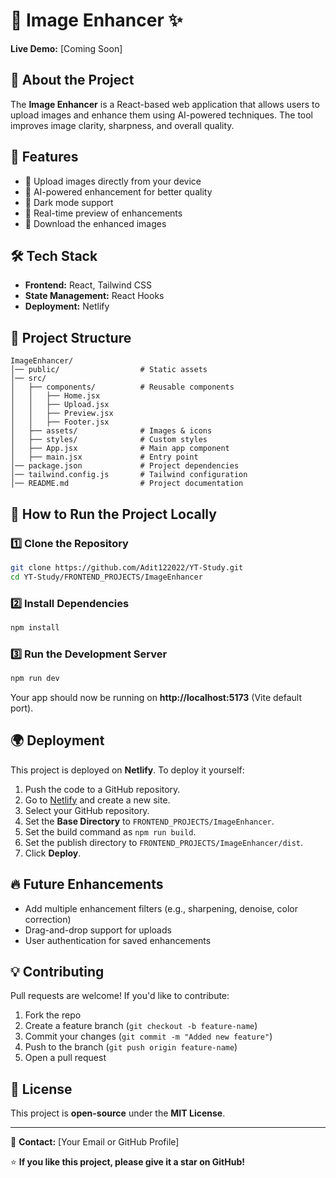 # 📸 Image Enhancer ✨

**Live Demo:** [Coming Soon]

## 📌 About the Project
The **Image Enhancer** is a React-based web application that allows users to upload images and enhance them using AI-powered techniques. The tool improves image clarity, sharpness, and overall quality.

## 🚀 Features
- 📂 Upload images directly from your device
- 🎨 AI-powered enhancement for better quality
- 🌙 Dark mode support
- 🔄 Real-time preview of enhancements
- 💾 Download the enhanced images

## 🛠️ Tech Stack
- **Frontend:** React, Tailwind CSS
- **State Management:** React Hooks
- **Deployment:** Netlify

## 📂 Project Structure
```
ImageEnhancer/
│── public/                  # Static assets
│── src/
│   ├── components/          # Reusable components
│   │   ├── Home.jsx
│   │   ├── Upload.jsx
│   │   ├── Preview.jsx
│   │   ├── Footer.jsx
│   ├── assets/              # Images & icons
│   ├── styles/              # Custom styles
│   ├── App.jsx              # Main app component
│   ├── main.jsx             # Entry point
│── package.json             # Project dependencies
│── tailwind.config.js       # Tailwind configuration
│── README.md                # Project documentation
```

## 🎯 How to Run the Project Locally

### 1️⃣ Clone the Repository
```sh
git clone https://github.com/Adit122022/YT-Study.git
cd YT-Study/FRONTEND_PROJECTS/ImageEnhancer
```

### 2️⃣ Install Dependencies
```sh
npm install
```

### 3️⃣ Run the Development Server
```sh
npm run dev
```
Your app should now be running on **http://localhost:5173** (Vite default port).

## 🌍 Deployment
This project is deployed on **Netlify**. To deploy it yourself:
1. Push the code to a GitHub repository.
2. Go to [Netlify](https://www.netlify.com/) and create a new site.
3. Select your GitHub repository.
4. Set the **Base Directory** to `FRONTEND_PROJECTS/ImageEnhancer`.
5. Set the build command as `npm run build`.
6. Set the publish directory to `FRONTEND_PROJECTS/ImageEnhancer/dist`.
7. Click **Deploy**.

## 🔥 Future Enhancements
- Add multiple enhancement filters (e.g., sharpening, denoise, color correction)
- Drag-and-drop support for uploads
- User authentication for saved enhancements

## 💡 Contributing
Pull requests are welcome! If you'd like to contribute:
1. Fork the repo
2. Create a feature branch (`git checkout -b feature-name`)
3. Commit your changes (`git commit -m "Added new feature"`)
4. Push to the branch (`git push origin feature-name`)
5. Open a pull request

## 📜 License
This project is **open-source** under the **MIT License**.

---
📧 **Contact:** [Your Email or GitHub Profile]

⭐ **If you like this project, please give it a star on GitHub!**
